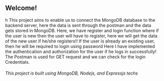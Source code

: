 <h2>Welcome!</h2>h
This project aims to enable us to connect the MongoDB database to the backend server, here the data is sent through the postman and the data gets stored in MongoDB.
Here, we have register and login function where if the user is new then the user will have to register, here we will get the data of the new user if he/she registers!!
If the user is already an existing user, then he will be required to login using password
Here I have implemented the authentication and authorization for the user if he logs in successfully! The Postman is used for GET request and we can check for the login Credentials.
<h6>This project is built using MongoDB, Nodejs, and Expressjs techs</h6>
